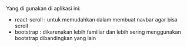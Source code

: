 Yang di gunakan di aplikasi ini:
- react-scroll : untuk memudahkan dalam membuat navbar agar bisa scroll
- bootstrap : dikarenakan lebih familiar dan lebih sering menggunakan bootstrap dibandingkan yang lain